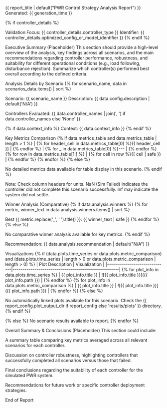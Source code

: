 {{ report_title | default("PWR Control Strategy Analysis Report") }}
Generated: {{ generation_time }}

{% if controller_details %}

Validation Focus: {{ controller_details.controller_type }}
Identifier: {{ controller_details.optimized_config_or_model_identifier }}
{% endif %}

Executive Summary
(Placeholder) This section should provide a high-level overview of the analysis, key findings across all scenarios, and the main recommendations regarding controller performance, robustness, and suitability for different operational conditions (e.g., load following, disturbance rejection). Summarize which controller(s) performed best overall according to the defined criteria.

Analysis Details by Scenario
{% for scenario_name, data in scenarios_data.items() | sort %}

Scenario: {{ scenario_name }}
Description: {{ data.config.description | default('N/A') }}

Controllers Evaluated: {{ data.controller_names | join(', ') if data.controller_names else 'None' }}

{% if data.context_info %}
Context: {{ data.context_info }}
{% endif %}

Key Metrics Comparison
{% if data.metrics_table and data.metrics_table | length > 1 %}
| {% for header_cell in data.metrics_table[0] %}{{ header_cell }} | {% endfor %}
| {% for _ in data.metrics_table[0] %}--- | {% endfor %}
{% for row in data.metrics_table[1:] %}
| {% for cell in row %}{{ cell | safe }} | {% endfor %}
{% endfor %}
{% else %}

No detailed metrics data available for table display in this scenario.
{% endif %}

Note: Check column headers for units. NaN (Sim Failed) indicates the controller did not complete this scenario successfully. Inf may indicate the system did not settle.

Winner Analysis (Comparative)
{% if data.analysis.winners %}
{% for metric, winner_text in data.analysis.winners.items() | sort %}

Best {{ metric.replace('_', ' ').title() }}: {{ winner_text | safe }}
{% endfor %}
{% else %}

No comparative winner analysis available for key metrics.
{% endif %}

Recommendation: {{ data.analysis.recommendation | default("N/A") }}

Visualizations
{% if (data.plots.time_series or data.plots.metric_comparison) and (data.plots.time_series | length > 0 or data.plots.metric_comparison | length > 0) %}
| Plot Description             | Visualization                                       |
|------------------------------|-----------------------------------------------------|
{% for plot_info in data.plots.time_series %}
| {{ plot_info.title }}        | ![{{ plot_info.title }}]({{ plot_info.path }})      |
{% endfor %}
{% for plot_info in data.plots.metric_comparison %}
| {{ plot_info.title }}        | ![{{ plot_info.title }}]({{ plot_info.path }})      |
{% endfor %}
{% else %}

No automatically linked plots available for this scenario. Check the {{ report_config.plot_output_dir if report_config else 'results/plots' }} directory.
{% endif %}

{% else %}
No scenario results available to report.
{% endfor %}

Overall Summary & Conclusions
(Placeholder) This section could include:

A summary table comparing key metrics averaged across all relevant scenarios for each controller.

Discussion on controller robustness, highlighting controllers that successfully completed all scenarios versus those that failed.

Final conclusions regarding the suitability of each controller for the simulated PWR system.

Recommendations for future work or specific controller deployment strategies.

End of Report